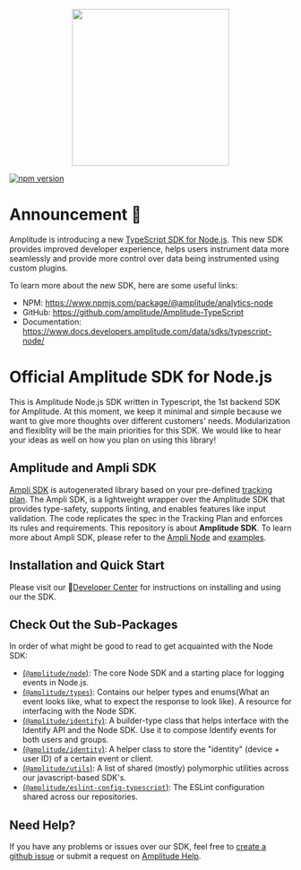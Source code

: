 <p align="center">
  <a href="https://amplitude.com" target="_blank" align="center">
    <img src="https://static.amplitude.com/lightning/46c85bfd91905de8047f1ee65c7c93d6fa9ee6ea/static/media/amplitude-logo-with-text.4fb9e463.svg" width="280">
  </a>
  <br />
</p>

[![npm version](https://badge.fury.io/js/%40amplitude%2Fnode.svg)](https://badge.fury.io/js/%40amplitude%2Fnode)

# Announcement 📣

Amplitude is introducing a new [TypeScript SDK for Node.js](https://www.npmjs.com/package/@amplitude/analytics-node). This new SDK provides improved developer experience, helps users instrument data more seamlessly and provide more control over data being instrumented using custom plugins.

To learn more about the new SDK, here are some useful links:

* NPM: https://www.npmjs.com/package/@amplitude/analytics-node
* GitHub: https://github.com/amplitude/Amplitude-TypeScript
* Documentation: https://www.docs.developers.amplitude.com/data/sdks/typescript-node/

# Official Amplitude SDK for Node.js
This is Amplitude Node.js SDK written in Typescript, the 1st backend SDK for Amplitude. At this moment, we keep it minimal and simple because we want to give more thoughts over different customers' needs. Modularization and flexiblity will be the main priorities for this SDK. We would like to hear your ideas as well on how you plan on using this library!

## Amplitude and Ampli SDK
[Ampli SDK](https://developers.data.amplitude.com/ampli-sdk-overview/) is autogenerated library based on your pre-defined [tracking plan](https://developers.data.amplitude.com/what-is-a-tracking-plan). The Ampli SDK, is a lightweight wrapper over the Amplitude SDK that provides type-safety, supports linting, and enables features like input validation. The code replicates the spec in the Tracking Plan and enforces its rules and requirements. This repository is about **Amplitude SDK**. To learn more about Ampli SDK, please refer to the [Ampli Node](https://developers.data.amplitude.com/nodejs-ampli) and [examples](https://github.com/amplitude/ampli-examples).

## Installation and Quick Start
Please visit our :100:[Developer Center](https://developers.amplitude.com/docs/nodejs) for instructions on installing and using our the SDK.

## Check Out the Sub-Packages

In order of what might be good to read to get acquainted with the Node SDK:

- [(`@amplitude/node`)](https://github.com/amplitude/Amplitude-Node/tree/main/packages/node): The core Node SDK and a starting place for logging events in Node.js.
- [(`@amplitude/types`)](https://github.com/amplitude/Amplitude-Node/tree/main/packages/types): Contains our helper types and enums(What an event looks like, what to expect the response to look like). A resource for interfacing with the Node SDK.
- [(`@amplitude/identify`)](https://github.com/amplitude/Amplitude-Node/tree/main/packages/identify): A builder-type class that helps interface with the Identify API and the Node SDK. Use it to compose Identify events for both users and groups.
- [(`@amplitude/identity`)](https://github.com/amplitude/Amplitude-Node/tree/main/packages/identity): A helper class to store the "identity" (device + user ID) of a certain event or client.
- [(`@amplitude/utils`)](https://github.com/amplitude/Amplitude-Node/tree/main/packages/utils): A list of shared (mostly) polymorphic utilities across our javascript-based SDK's.
- [(`@amplitude/eslint-config-typescript`)](https://github.com/amplitude/Amplitude-Node/tree/main/packages/eslint-config-typescript): The ESLint configuration shared across our repositories.
## Need Help?
If you have any problems or issues over our SDK, feel free to [create a github issue](https://github.com/amplitude/Amplitude-Node/issues/new) or submit a request on [Amplitude Help](https://help.amplitude.com/hc/en-us/requests/new).
